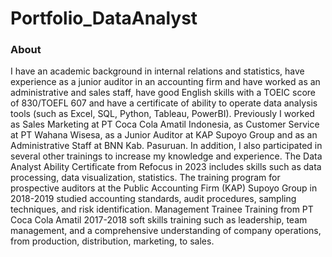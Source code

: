 # Portfolio_DataAnalyst

### About
I have an academic background in internal relations and statistics, have experience as a junior auditor in an accounting firm and have worked as an administrative and sales staff, have good English skills with a TOEIC score of 830/TOEFL 607 and have a certificate of ability to operate data analysis tools (such as Excel, SQL, Python, Tableau, PowerBI). Previously I worked as Sales Marketing at PT Coca Cola Amatil Indonesia, as Customer Service at PT Wahana Wisesa, as a Junior Auditor at KAP Supoyo Group and as an Administrative Staff at BNN Kab. Pasuruan. In addition, I also participated in several other trainings to increase my knowledge and experience. The Data Analyst Ability Certificate from Refocus in 2023 includes skills such as data processing, data visualization, statistics. The training program for prospective auditors at the Public Accounting Firm (KAP) Supoyo Group in 2018-2019 studied accounting standards, audit procedures, sampling techniques, and risk identification. Management Trainee Training from PT Coca Cola Amatil 2017-2018 soft skills training such as leadership, team management, and a comprehensive understanding of company operations, from production, distribution, marketing, to sales.
